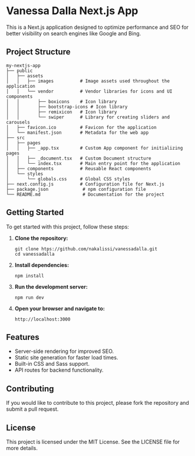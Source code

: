 # Vanessa Dalla Next.js App

This is a Next.js application designed to optimize performance and SEO for better visibility on search engines like Google and Bing.

## Project Structure

```
my-nextjs-app
├── public
│   ├── assets
│   │   ├── images          # Image assets used throughout the application
│   │   └── vendor          # Vendor libraries for icons and UI components
│   │       ├── boxicons    # Icon library
│   │       ├── bootstrap-icons # Icon library
│   │       ├── remixicon   # Icon library
│   │       └── swiper      # Library for creating sliders and carousels
│   ├── favicon.ico         # Favicon for the application
│   └── manifest.json       # Metadata for the web app
├── src
│   ├── pages
│   │   ├── _app.tsx        # Custom App component for initializing pages
│   │   ├── _document.tsx   # Custom Document structure
│   │   └── index.tsx       # Main entry point for the application
│   ├── components          # Reusable React components
│   └── styles
│       └── globals.css     # Global CSS styles
├── next.config.js          # Configuration file for Next.js
├── package.json             # npm configuration file
└── README.md                # Documentation for the project
```

## Getting Started

To get started with this project, follow these steps:

1. **Clone the repository:**
   ```
   git clone htps://github.com/nakalissi/vanessadalla.git
   cd vanessadalla
   ```

2. **Install dependencies:**
   ```
   npm install
   ```

3. **Run the development server:**
   ```
   npm run dev
   ```

4. **Open your browser and navigate to:**
   ```
   http://localhost:3000
   ```

## Features

- Server-side rendering for improved SEO.
- Static site generation for faster load times.
- Built-in CSS and Sass support.
- API routes for backend functionality.

## Contributing

If you would like to contribute to this project, please fork the repository and submit a pull request.

## License

This project is licensed under the MIT License. See the LICENSE file for more details.